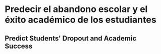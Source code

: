 # Predecir el abandono escolar y el éxito académico de los estudiantes
## Predict Students' Dropout and Academic Success
